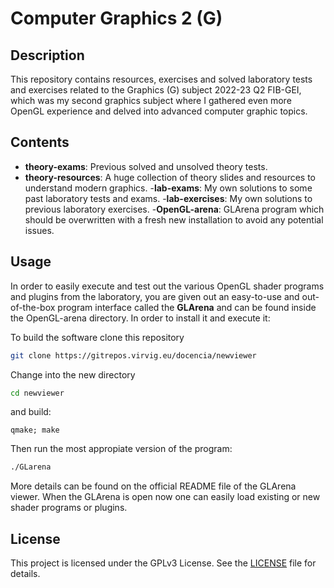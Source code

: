 # Computer Graphics 2 (G)

## Description

This repository contains resources, exercises and solved laboratory tests and exercises related to the Graphics (G) subject 2022-23 Q2 FIB-GEI, which was my second graphics subject where I gathered even more OpenGL experience and delved into advanced computer graphic topics.

## Contents

- **theory-exams**: Previous solved and unsolved theory tests.
- **theory-resources**: A huge collection of theory slides and resources to understand modern graphics.
-**lab-exams**: My own solutions to some past laboratory tests and exams.
-**lab-exercises**: My own solutions to previous laboratory exercises.
-**OpenGL-arena**: GLArena program which should be overwritten with a fresh new installation to avoid any potential issues.

## Usage 

In order to easily execute and test out the various OpenGL shader programs and plugins from the laboratory, you are given out an easy-to-use and out-of-the-box program interface called the **GLArena** and can be found inside the OpenGL-arena directory. In order to install it and execute it:

To build the software clone this repository
```sh
git clone https://gitrepos.virvig.eu/docencia/newviewer
```
Change into the new directory
```sh
cd newviewer
```
and build:
```
qmake; make
```
Then run the most appropiate version of the program:
```sh
./GLarena
```

More details can be found on the official README file of the GLArena viewer. When the GLArena is open now one can easily load existing or new shader programs or plugins.

## License

This project is licensed under the GPLv3 License. See the [LICENSE](./LICENSE) file for details.